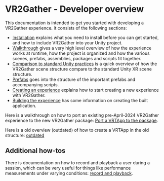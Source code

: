 # VR2Gather - Developer overview

This documentation is intended to get you started with developing a VR2Gather experience. It consists of the following sections:

- [Installation](02-installation.md) explains what you need to install before you can get started, and how to include VR2Gather into your Unity project.
- [Walkthrough](03-walkthrough.md) gives a very high level overview of how the experience works at runtime, how the project is organized and how the various scenes, prefabs, assemblies, packages and scripts fit together.
- [Comparison to standard Unity practices](11-differences.md) is a quick overview of how the VR2Gather scene structure compare to the standard Unity XR scene structure.
- [Prefabs](04-prefabs.md) goes into the structure of the important prefabs and accompanying scripts.
- [Creating an experience](10-createnew.md) explains how to start creating a new experience with VR2Gather.
- [Building the experience](20-building.md) has some information on creating the built application.

Here is a walkthrough on how to port an existing pre-April-2024 VR2Gather experience to the new VR2Gather package: [Port a VRTApp to the package](31-port-to-package.md).

Here is a old overview (outdated) of how to create a VRTApp in the old structure: [outdated](30-new_submodule.md)

## Additional how-tos

There is documentation on how to record and playback a user during a session, which can be very useful for things like performance measurements under varying conditions: [record and playback](41-record-playback.md).
